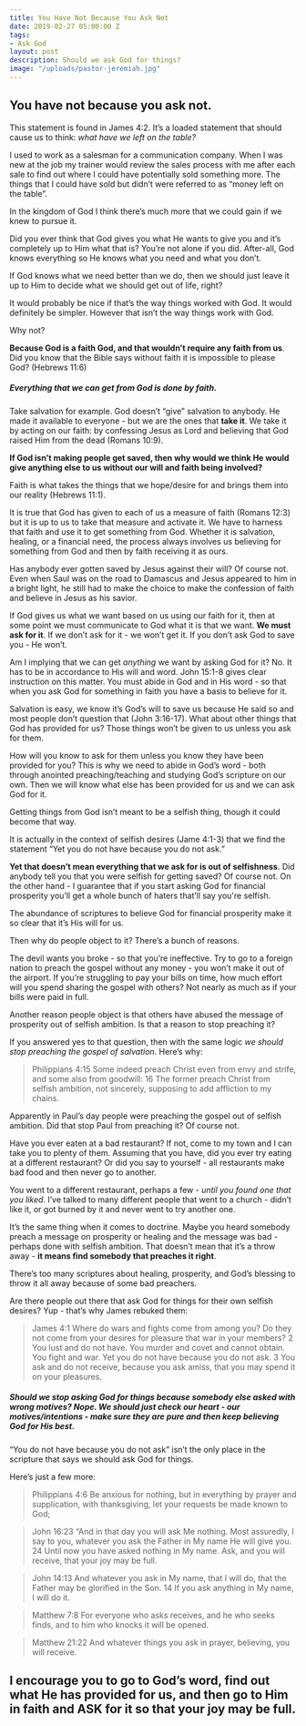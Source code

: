 ```yaml
---
title: You Have Not Because You Ask Not
date: 2019-02-27 05:00:00 Z
tags:
- Ask God
layout: post
description: Should we ask God for things?
image: "/uploads/pastor-jeremiah.jpg"
---
```


## You have not because you ask not.

This statement is found in James 4:2. It’s a loaded statement that should cause us to think: _what have we left on the table?_

I used to work as a salesman for a communication company. When I was new at the job my trainer would review the sales process with me after each sale to find out where I could have potentially sold something more. The things that I could have sold but didn’t were referred to as “money left on the table”.

In the kingdom of God I think there’s much more that we could gain if we knew to pursue it.

Did you ever think that God gives you what He wants to give you and it’s completely up to Him what that is? You’re not alone if you did. After-all, God knows everything so He knows what you need and what you don’t.

If God knows what we need better than we do, then we should just leave it up to Him to decide what we should get out of life, right?

It would probably be nice if that’s the way things worked with God. It would definitely be simpler. However that isn’t the way things work with God.

Why not?

**Because God is a faith God, and that wouldn’t require any faith from us**. Did you know that the Bible says without faith it is impossible to please God? (Hebrews 11:6)

##### Everything that we can get from God is done by faith.

Take salvation for example. God doesn’t “give” salvation to anybody. He made it available to everyone - but we are the ones that **take it**. We take it by acting on our faith: by confessing Jesus as Lord and believing that God raised Him from the dead (Romans 10:9).

**If God isn’t making people get saved, then why would we think He would give anything else to us without our will and faith being involved?**

Faith is what takes the things that we hope/desire for and brings them into our reality (Hebrews 11:1).

It is true that God has given to each of us a measure of faith (Romans 12:3) but it is up to us to take that measure and activate it. We have to harness that faith and use it to get something from God. Whether it is salvation, healing, or a financial need, the process always involves us believing for something from God and then by faith receiving it as ours.

Has anybody ever gotten saved by Jesus against their will? Of course not. Even when Saul was on the road to Damascus and Jesus appeared to him in a bright light, he still had to make the choice to make the confession of faith and believe in Jesus as his savior.

If God gives us what we want based on us using our faith for it, then at some point we must communicate to God what it is that we want. **We must ask for it**. If we don’t ask for it - we won’t get it. If you don’t ask God to save you - He won’t.

Am I implying that we can get _anything_ we want by asking God for it? No. It has to be in accordance to His will and word. John 15:1-8 gives clear instruction on this matter. You must abide in God and in His word - so that when you ask God for something in faith you have a basis to believe for it.

Salvation is easy, we know it’s God’s will to save us because He said so and most people don’t question that (John 3:16-17). What about other things that God has provided for us? Those things won’t be given to us unless you ask for them.

How will you know to ask for them unless you know they have been provided for you? This is why we need to abide in God’s word - both through anointed preaching/teaching and studying God’s scripture on our own. Then we will know what else has been provided for us and we can ask God for it.

Getting things from God isn’t meant to be a selfish thing, though it could become that way.

It is actually in the context of selfish desires (Jame 4:1-3) that we find the statement “Yet you do not have because you do not ask.”

**Yet that doesn’t mean everything that we ask for is out of selfishness**. Did anybody tell you that you were selfish for getting saved? Of course not. On the other hand - I guarantee that if you start asking God for financial prosperity you’ll get a whole bunch of haters that’ll say you're selfish.

The abundance of scriptures to believe God for financial prosperity make it so clear that it’s His will for us.

Then why do people object to it? There’s a bunch of reasons.

The devil wants you broke - so that you’re ineffective. Try to go to a foreign nation to preach the gospel without any money - you won’t make it out of the airport. If you’re struggling to pay your bills on time, how much effort will you spend sharing the gospel with others? Not nearly as much as if your bills were paid in full.

Another reason people object is that others have abused the message of prosperity out of selfish ambition. Is that a reason to stop preaching it?

If you answered yes to that question, then with the same logic _we should stop preaching the gospel of salvation_. Here’s why:

> Philippians 4:15 Some indeed preach Christ even from envy and strife, and some also from goodwill: 16 The former preach Christ from selfish ambition, not sincerely, supposing to add affliction to my chains.

Apparently in Paul’s day people were preaching the gospel out of selfish ambition. Did that stop Paul from preaching it? Of course not.

Have you ever eaten at a bad restaurant? If not, come to my town and I can take you to plenty of them. Assuming that you have, did you ever try eating at a different restaurant? Or did you say to yourself - all restaurants make bad food and then never go to another.

You went to a different restaurant, perhaps a few - _until you found one that you liked_. I’ve talked to many different people that went to a church - didn’t like it, or got burned by it and never went to try another one.

It’s the same thing when it comes to doctrine. Maybe you heard somebody preach a message on prosperity or healing and the message was bad - perhaps done with selfish ambition. That doesn’t mean that it’s a throw away - **it means find somebody that preaches it right**.

There’s too many scriptures about healing, prosperity, and God’s blessing to throw it all away because of some bad preachers.

Are there people out there that ask God for things for their own selfish desires? Yup - that’s why James rebuked them:

> James 4:1 Where do wars and fights come from among you? Do they not come from your desires for pleasure that war in your members? 2 You lust and do not have. You murder and covet and cannot obtain. You fight and war. Yet you do not have because you do not ask. 3 You ask and do not receive, because you ask amiss, that you may spend it on your pleasures.

##### Should we stop asking God for things because somebody else asked with wrong motives? Nope. We should just check our heart - our motives/intentions - make sure they are pure and then keep believing God for His best.

“You do not have because you do not ask” isn’t the only place in the scripture that says we should ask God for things.

Here’s just a few more:

> Philippians 4:6 Be anxious for nothing, but in everything by prayer and supplication, with thanksgiving, let your requests be made known to God;

> John 16:23 “And in that day you will ask Me nothing. Most assuredly, I say to you, whatever you ask the Father in My name He will give you. 24 Until now you have asked nothing in My name. Ask, and you will receive, that your joy may be full.

> John 14:13 And whatever you ask in My name, that I will do, that the Father may be glorified in the Son. 14 If you ask anything in My name, I will do it.

> Matthew 7:8 For everyone who asks receives, and he who seeks finds, and to him who knocks it will be opened.

> Matthew 21:22 And whatever things you ask in prayer, believing, you will receive.

## I encourage you to go to God’s word, find out what He has provided for us, and then go to Him in faith and ASK for it so that your joy may be full.